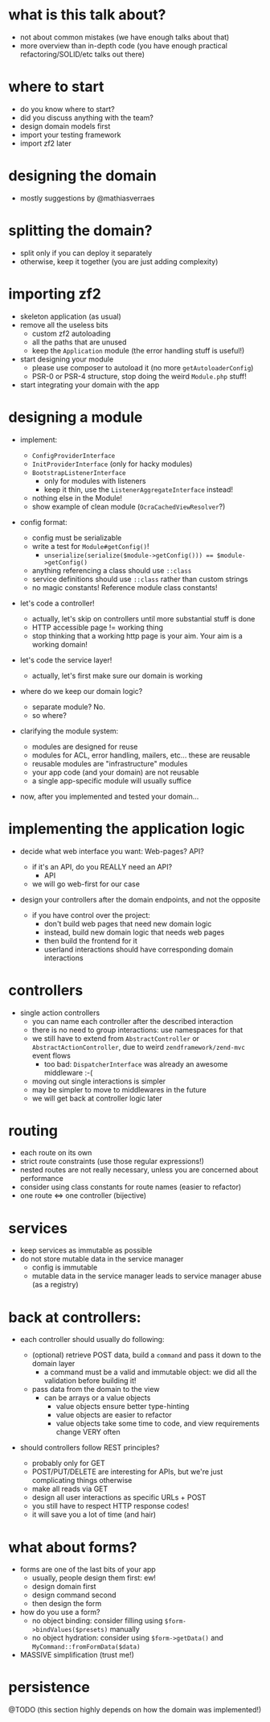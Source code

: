 # what is this talk about?

 - not about common mistakes (we have enough talks about that)
 - more overview than in-depth code (you have enough practical refactoring/SOLID/etc talks out there)

# where to start

 - do you know where to start?
 - did you discuss anything with the team?
 - design domain models first
 - import your testing framework
 - import zf2 later
 
# designing the domain

 - mostly suggestions by @mathiasverraes
 
# splitting the domain?

 - split only if you can deploy it separately
 - otherwise, keep it together (you are just adding complexity)

# importing zf2

 - skeleton application (as usual)
 - remove all the useless bits
    - custom zf2 autoloading
    - all the paths that are unused
    - keep the `Application` module (the error handling stuff is useful!)
 - start designing your module
    - please use composer to autoload it (no more `getAutoloaderConfig`)
    - PSR-0 or PSR-4 structure, stop doing the weird `Module.php` stuff!
 - start integrating your domain with the app
 
# designing a module

 - implement:
    - `ConfigProviderInterface`
    - `InitProviderInterface` (only for hacky modules)
    - `BootstrapListenerInterface`
       - only for modules with listeners
       - keep it thin, use the `ListenerAggregateInterface` instead!
    - nothing else in the Module!
    - show example of clean module (`OcraCachedViewResolver`?)
    
 - config format:
    - config must be serializable
    - write a test for `Module#getConfig()`!
       - `unserialize(serialize($module->getConfig())) == $module->getConfig()`
    - anything referencing a class should use `::class`
    - service definitions should use `::class` rather than custom strings
    - no magic constants! Reference module class constants!
    
 - let's code a controller!
    - actually, let's skip on controllers until more substantial stuff is done
    - HTTP accessible page != working thing
    - stop thinking that a working http page is your aim. Your aim is a working domain!
    
 - let's code the service layer!
    - actually, let's first make sure our domain is working
    
 - where do we keep our domain logic?
    - separate module? No.
    - so where?
 
 - clarifying the module system:
    - modules are designed for reuse
    - modules for ACL, error handling, mailers, etc... these are reusable
    - reusable modules are "infrastructure" modules
    - your app code (and your domain) are not reusable
    - a single app-specific module will usually suffice
 
 - now, after you implemented and tested your domain...
 
# implementing the application logic

 - decide what web interface you want: Web-pages? API?
    - if it's an API, do you REALLY need an API?
       - API
    - we will go web-first for our case

 - design your controllers after the domain endpoints, and not the opposite
    - if you have control over the project:
       - don't build web pages that need new domain logic
       - instead, build new domain logic that needs web pages
       - then build the frontend for it
       - userland interactions should have corresponding domain interactions

# controllers 
 - single action controllers
    - you can name each controller after the described interaction
    - there is no need to group interactions: use namespaces for that
    - we still have to extend from `AbstractController` or `AbstractActionController`, due to weird
      `zendframework/zend-mvc` event flows
       - too bad: `DispatcherInterface` was already an awesome middleware :-(
    - moving out single interactions is simpler
    - may be simpler to move to middlewares in the future
    - we will get back at controller logic later
    
# routing
 - each route on its own
 - strict route constraints (use those regular expressions!)
 - nested routes are not really necessary, unless you are concerned about performance
 - consider using class constants for route names (easier to refactor)
 - one route <=> one controller (bijective)

# services
 - keep services as immutable as possible
 - do not store mutable data in the service manager
    - config is immutable
    - mutable data in the service manager leads to service manager abuse (as a registry)
       
# back at controllers:
 - each controller should usually do following:
    - (optional) retrieve POST data, build a `command` and pass it down to the domain layer
       - a command must be a valid and immutable object: we did all the validation before building it!
    - pass data from the domain to the view
       - can be arrays or a value objects
          - value objects ensure better type-hinting
          - value objects are easier to refactor
          - value objects take some time to code, and view requirements change VERY often
 
 - should controllers follow REST principles?
    - probably only for GET
    - POST/PUT/DELETE are interesting for APIs, but we're just complicating things otherwise
    - make all reads via GET
    - design all user interactions as specific URLs + POST
    - you still have to respect HTTP response codes!
    - it will save you a lot of time (and hair)
    
# what about forms?
 - forms are one of the last bits of your app
    - usually, people design them first: ew!
    - design domain first
    - design command second
    - then design the form
 - how do you use a form?
    - no object binding: consider filling using `$form->bindValues($presets)` manually
    - no object hydration: consider using `$form->getData()` and `MyCommand::fromFormData($data)`
 - MASSIVE simplification (trust me!)

# persistence

@TODO (this section highly depends on how the domain was implemented!)